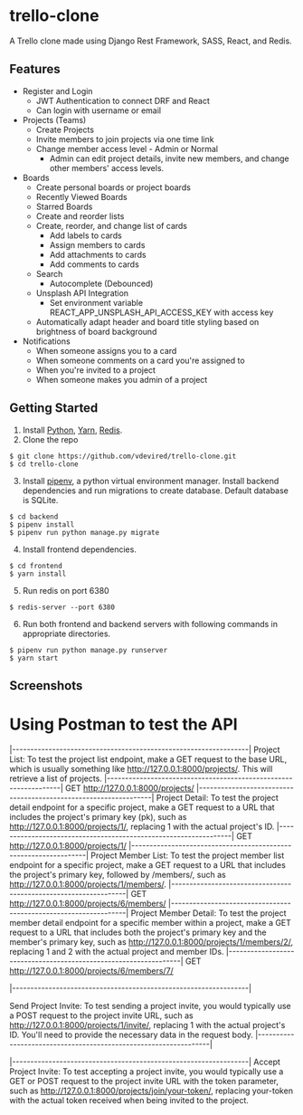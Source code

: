 # trello-clone
A Trello clone made using Django Rest Framework, SASS, React, and Redis.

## Features
- Register and Login
    - JWT Authentication to connect DRF and React
    - Can login with username or email
- Projects (Teams)
    - Create Projects
    - Invite members to join projects via one time link
    - Change member access level - Admin or Normal
        - Admin can edit project details, invite new members, and change other members' access levels.
- Boards
    - Create personal boards or project boards
    - Recently Viewed Boards
    - Starred Boards
    - Create and reorder lists
    - Create, reorder, and change list of cards
        - Add labels to cards
        - Assign members to cards
        - Add attachments to cards
        - Add comments to cards
    - Search
        - Autocomplete (Debounced)
    - Unsplash API Integration
        - Set environment variable REACT_APP_UNSPLASH_API_ACCESS_KEY with access key
    - Automatically adapt header and board title styling based on brightness of board background
- Notifications
    - When someone assigns you to a card
    - When someone comments on a card you're assigned to
    - When you're invited to a project
    - When someone makes you admin of a project

## Getting Started
1. Install [Python](https://www.python.org/downloads/), [Yarn](https://classic.yarnpkg.com/en/docs/install/), [Redis](https://redis.io/download).
2. Clone the repo
```
$ git clone https://github.com/vdevired/trello-clone.git
$ cd trello-clone
```
3. Install [pipenv](https://pypi.org/project/pipenv/), a python virtual environment manager. Install backend dependencies and run migrations to create database. Default database is SQLite.
```
$ cd backend
$ pipenv install
$ pipenv run python manage.py migrate
```
4. Install frontend dependencies.
```
$ cd frontend
$ yarn install
```
5. Run redis on port 6380
``` 
$ redis-server --port 6380
```
6. Run both frontend and backend servers with following commands in appropriate directories.
```
$ pipenv run python manage.py runserver
$ yarn start
```

## Screenshots

# Using Postman to test the API

|-----------------------------------------------------------------|
Project List: To test the project list endpoint, make a GET request to the base URL, which is usually something like http://127.0.0.1:8000/projects/. This will retrieve a list of projects.
|-----------------------------------------------------------------|
    GET http://127.0.0.1:8000/projects/
|-----------------------------------------------------------------|
Project Detail: To test the project detail endpoint for a specific project, make a GET request to a URL that includes the project's primary key (pk), such as http://127.0.0.1:8000/projects/1/, replacing 1 with the actual project's ID.
|-----------------------------------------------------------------|
    GET http://127.0.0.1:8000/projects/1/
|-----------------------------------------------------------------|
Project Member List: To test the project member list endpoint for a specific project, make a GET request to a URL that includes the project's primary key, followed by /members/, such as http://127.0.0.1:8000/projects/1/members/.
|-----------------------------------------------------------------|
    GET http://127.0.0.1:8000/projects/6/members/
|-----------------------------------------------------------------|
Project Member Detail: To test the project member detail endpoint for a specific member within a project, make a GET request to a URL that includes both the project's primary key and the member's primary key, such as http://127.0.0.1:8000/projects/1/members/2/, replacing 1 and 2 with the actual project and member IDs.
|-----------------------------------------------------------------|
    GET http://127.0.0.1:8000/projects/6/members/7/

|-----------------------------------------------------------------|

Send Project Invite: To test sending a project invite, you would typically use a POST request to the project invite URL, such as http://127.0.0.1:8000/projects/1/invite/, replacing 1 with the actual project's ID. You'll need to provide the necessary data in the request body.
|-----------------------------------------------------------------|

|-----------------------------------------------------------------|
Accept Project Invite: To test accepting a project invite, you would typically use a GET or POST request to the project invite URL with the token parameter, such as http://127.0.0.1:8000/projects/join/your-token/, replacing your-token with the actual token received when being invited to the project.
